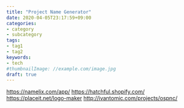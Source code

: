 ```yaml
---
title: "Project Name Generator"
date: 2020-04-05T23:17:59+09:00
categories:
- category
- subcategory
tags:
- tag1
- tag2
keywords:
- tech
#thumbnailImage: //example.com/image.jpg
draft: true
---
```


<!--more-->
https://namelix.com/app/
https://hatchful.shopify.com/
https://placeit.net/logo-maker
http://ivantomic.com/projects/ospnc/